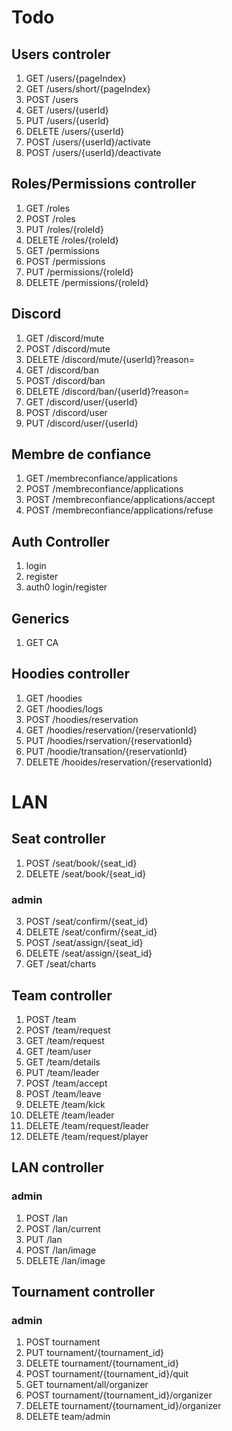 # Todo

## Users controler

1. GET /users/{pageIndex}
2. GET /users/short/{pageIndex}
3. POST /users
4. GET /users/{userId}
5. PUT /users/{userId}
6. DELETE /users/{userId}
7. POST /users/{userId}/activate
8. POST /users/{userId}/deactivate

## Roles/Permissions controller

1. GET /roles
2. POST /roles
3. PUT /roles/{roleId}
4. DELETE /roles/{roleId}
5. GET /permissions
6. POST /permissions
7. PUT /permissions/{roleId}
8. DELETE /permissions/{roleId}

## Discord

1. GET /discord/mute
2. POST /discord/mute
3. DELETE /discord/mute/{userId}?reason=
4. GET /discord/ban
5. POST /discord/ban
6. DELETE /discord/ban/{userId}?reason=
7. GET /discord/user/{userId}
8. POST /discord/user
9. PUT /discord/user/{userId}

## Membre de confiance

1. GET /membreconfiance/applications
1. POST /membreconfiance/applications
1. POST /membreconfiance/applications/accept
1. POST /membreconfiance/applications/refuse

## Auth Controller

1. login
2. register
3. auth0 login/register

## Generics

1. GET CA

## Hoodies controller

1. GET /hoodies
2. GET /hoodies/logs
3. POST /hoodies/reservation
4. GET /hoodies/reservation/{reservationId}
5. PUT /hoodies/rservation/{reservationId}
6. PUT /hoodie/transation/{reservationId}
7. DELETE /hooides/reservation/{reservationId}

# LAN

## Seat controller

1. POST /seat/book/{seat_id}
2. DELETE /seat/book/{seat_id}

### admin

3. POST /seat/confirm/{seat_id}
4. DELETE /seat/confirm/{seat_id}
5. POST /seat/assign/{seat_id}
6. DELETE /seat/assign/{seat_id}
7. GET /seat/charts

## Team controller

1. POST /team
2. POST /team/request
3. GET /team/request
4. GET /team/user
5. GET /team/details
6. PUT /team/leader
7. POST /team/accept
8. POST /team/leave
9. DELETE /team/kick
10. DELETE /team/leader
11. DELETE /team/request/leader
12. DELETE /team/request/player

## LAN controller

### admin

1. POST /lan
2. POST /lan/current
3. PUT /lan
4. POST /lan/image
5. DELETE /lan/image

## Tournament controller

### admin

1. POST tournament
2. PUT tournament/{tournament_id}
3. DELETE tournament/{tournament_id}
4. POST tournament/{tournament_id}/quit
5. GET tournament/all/organizer
6. POST tournament/{tournament_id}/organizer
7. DELETE tournament/{tournament_id}/organizer
8. DELETE team/admin
